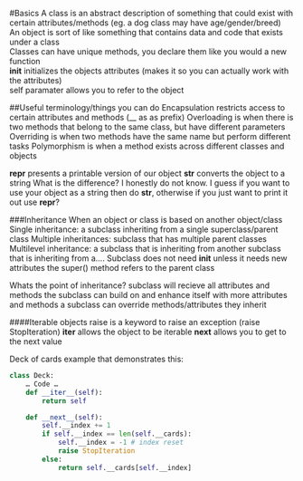 #Basics
A class is an abstract description of something that could exist with certain attributes/methods (eg. a dog class may have age/gender/breed)  
An object is sort of like something that contains data and code that exists under a class  
Classes can have unique methods, you declare them like you would a new function   
__init__ initializes the objects attributes (makes it so you can actually work with the attributes)  
self paramater allows you to refer to the object

##Useful terminology/things you can do
Encapsulation restricts access to certain attributes and methods (__ as as prefix)
Overloading is when there is two methods that belong to the same class, but have different parameters
Overriding is when two methods have the same name but perform different tasks
Polymorphism is when a method exists across different classes and objects 

__repr__ presents a printable version of our object
__str__ converts the object to a string
What is the difference? I honestly do not know. I guess if you want to use your object as a string then do __str__, otherwise if you just want to print it out use __repr__?

###Inheritance
When an object or class is based on another object/class
Single inheritance: a subclass inheriting from a single superclass/parent class
Multiple inheritances: subclass that has multiple parent classes
Multilevel inheritance: a subclass that is inheriting from another subclass that is inheriting from a....
Subclass does not need __init__ unless it needs new attributes
the super() method refers to the parent class

Whats the point of inheritance?
subclass will recieve all attributes and methods
the subclass can build on and enhance itself with more attributes and methods
a subclass can override methods/attributes they inherit

####Iterable objects
raise is a keyword to raise an exception (raise StopIteration)
__iter__ allows the object to be iterable
__next__ allows you to get to the next value 

Deck of cards example that demonstrates this:
```python
class Deck:
	… Code …
	def __iter__(self):
		return self

	def __next__(self):
		self.__index += 1
		if self.__index == len(self.__cards):
			self.__index = -1 # index reset
			raise StopIteration
		else:	
			return self.__cards[self.__index]

```
